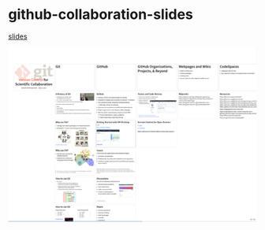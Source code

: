 # github-collaboration-slides

[slides](https://csea-lab.github.io/github-collaboration-slides/git-collab-slides.html)

![Overview](https://github.com/csea-lab/github-collaboration-slides/blob/3830d2a21263b08c27cba53b63c2cb7775c171fb/SlidesOverview.png)
